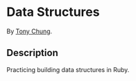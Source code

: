 # Data Structures


By [Tony Chung](http://www.github.com/tonycchung).

## Description
Practicing building data structures in Ruby.

